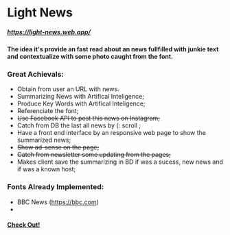 # Light News
##### https://light-news.web.app/
#### The idea it's provide an fast read about an news fullfilled with junkie text and contextualize with some photo caught from the font.
 
 
### Great Achievals:
-  Obtain from user an URL with news.
-  Summarizing News with Artifical Inteligence;
-  Produce Key Words with Artifical Inteligence;
-  Referenciate the font;
-  <del>Use Facebook API to post this news on Instagram;<del> 
-  Catch from DB the last all news by (: scroll ; 
-  Have a front end interface by an responsive web page to show the summarized news;
-  <del>Show ad-sense on the page;<del>  
-  <del>Catch from newsletter some updating from the pages;<del>  
-  Makes client save the summarizing in BD if was a sucess, new news and if was a known host;

 



### Fonts Already Implemented:
- BBC News (https://bbc.com)
- 


#### [Check Out!](https://light-news.web.app/) 

